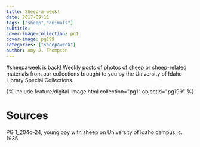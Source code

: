 ```yaml
---
title: Sheep-a-week!
date: 2017-09-11
tags: ["sheep","animals"]
subtitle: 
cover-image-collection: pg1
cover-image: pg199
categories: ["sheepaweek"]
author: Amy J. Thompson
---
```


#sheepaweek is back! Weekly posts of photos of sheep or sheep-related materials from our collections brought to you by the University of Idaho Library Special Collections.

{% include feature/digital-image.html collection="pg1" objectid="pg199" %}

# Sources

PG 1_204c-24, young boy with sheep on University of Idaho campus, c. 1935.